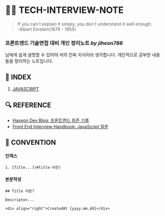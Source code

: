 # 👨‍🏫 TECH-INTERVIEW-NOTE

> If you can\`t explain it simply, you don\`t understand it well enough.  
-Albert Einstein(1879 - 1955)

### 프론트엔드 기술면접 대비 개인 정리노트 _by jiheon788_

남에게 쉽게 설명할 수 있어야 저의 진짜 지식이라 생각합니다. 개인적으로 공부한 내용들을 정리하는 노트입니다.

## 📑 INDEX

1. [JAVASCRIPT](./1.JAVASCRIPT.md)

## 🔍 REFERENCE

- [Hayeon Dev Blog: 프론트엔드 취준 기록](https://hayeondev.gatsbyjs.io/220610-2022-recruit/)
- [Front End Interview Handbook: JavaScript 질문](https://www.frontendinterviewhandbook.com/kr/javascript-questions)

## 📝 CONVENTION

#### 인덱스

```
1. [Title...](#title-이란)
```

#### 본문작성

```
## Title 이란?

Descripton...

<div align="right">CreatedAt {yyyy.mm.dd}</div>
```

